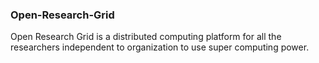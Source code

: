 ### Open-Research-Grid
Open Research Grid is a distributed computing platform for all the researchers independent to organization to use super computing power.
